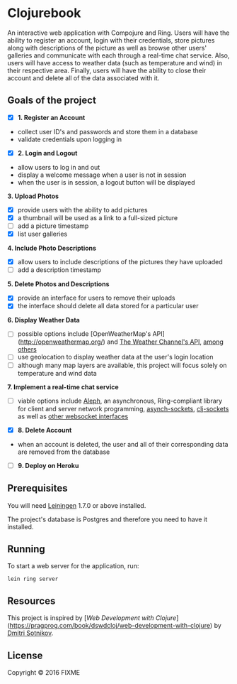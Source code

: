# Clojurebook

An interactive web application with Compojure and Ring. Users will have the ability to register an account, login with their credentials, store pictures along with descriptions of the picture as well as browse other users' galleries and communicate with each through a real-time chat service. Also, users will have access to weather data (such as temperature and wind) in their respective area. Finally, users will have the ability to close their account and delete all of the data associated with it. 

## Goals of the project 

- [x] **1. Register an Account**
 * collect user ID's and passwords and store them in a database
 * validate credentials upon logging in

- [x] **2. Login and Logout**
 * allow users to log in and out
 * display a welcome message when a user is not in session
 * when the user is in session, a logout button will be displayed

**3. Upload Photos**
- [x] provide users with the ability to add pictures 
- [x] a thumbnail will be used as a link to a full-sized picture
- [ ] add a picture timestamp
- [x] list user galleries

**4. Include Photo Descriptions**
- [x] allow users to include descriptions of the pictures they have uploaded
- [ ] add a description timestamp 

**5. Delete Photos and Descriptions**
- [x] provide an interface for users to remove their uploads 
- [x] the interface should delete all data stored for a particular user

**6. Display Weather Data**
- [ ] possible options include [OpenWeatherMap's API] (http://openweathermap.org/) and [The Weather Channel's API](http://www.wunderground.com/weather/api/?ref=twc), [among others](http://www.programmableweb.com/news/top-10-weather-apis/analysis/2014/11/13) 
- [ ] use geolocation to display weather data at the user's login location
- [ ] although many map layers are available, this project will focus solely on temperature and wind data  
 
**7. Implement a real-time chat service**
- [ ] viable options include [Aleph](https://github.com/ztellman/aleph), an asynchronous, Ring-compliant library for client and server network programming, [asynch-sockets](https://github.com/bguthrie/async-sockets), [clj-sockets](https://github.com/atroche/clj-sockets) as well as [other websocket interfaces](https://clojars.org/search?q=websockets)
 
- [x] **8. Delete Account**
 *  when an account is deleted, the user and all of their corresponding data are removed from the database
 
- [ ] **9. Deploy on Heroku**

## Prerequisites

You will need [Leiningen][1] 1.7.0 or above installed.

[1]: https://github.com/technomancy/leiningen

The project's database is Postgres and therefore you need to have it installed. 

## Running

To start a web server for the application, run:

    lein ring server

## Resources

This project is inspired by [*Web Development with Clojure*] (https://pragprog.com/book/dswdcloj/web-development-with-clojure) by [Dmitri Sotnikov](https://github.com/yogthos).

## License

Copyright © 2016 FIXME
